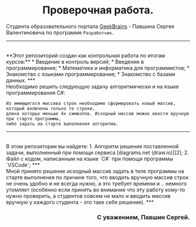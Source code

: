 <h1 align="center">Проверочная работа.</h1>

Студента образовательного портала [GeekBrains][1] - Павшина Сергея Валентиновича по программе `Разработчик`.
***
</br>
**Этот репозиторий создан как контрольная работа по итогам курсов:**
* Введение в контроль версий;
* Введение в программирование;
* Математика и информатика для программистов;
* Знакомство с языками программирования;
* Знакомство с базами данных.
***
</br>
Необходимо решить следующую задачу алгоритмически и на языке программирования С#:

    Из имеющегося массива строк необходимо сформировать новый массив, который включены только те строки, 
    длина которых меньше 4х символов. Исходный массив можно ввести вручную при старте программы, 
    либо задать на старте выполнения алгоритма.
***
</br>
В этом репозитории вы найдете:
1. Алгоритм решения поставленной задачи, выполненный при помощи сервиса [diagrams.net (draw.io)][2];
2. Файл с кодом, написанным на языке `C#` при помощи программы `VSCode`;
***
</br>
Мной принято решение исходный массив задать в теле программы на старте выполнения по причине того, что вводить вручную массив строк не очень удобно и не всегда нужно, а это требует времени и .. немного утомляет (особенно если принять во внимание что эту работу кому-то нужно проверить, а студентов совсем не мало и вводить массив вручную у каждого студента - это таке себе решение). 
***
</br>
<h3 align="right">С уважением, Павшин Сергей.</h3>



[1]: https://gb.ru/             "Образовательный портал - GeekBrains"
[2]: https://app.diagrams.net/  "Сервис построения диаграмм - Draw.io"